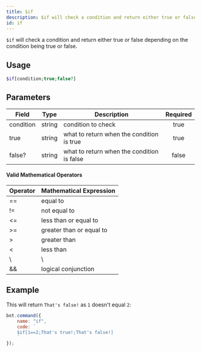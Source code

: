 ```yaml
---
title: $if
description: $if will check a condition and return either true or false depending on the condition being true or false.
id: if
---
```


`$if` will check a condition and return either true or false depending on the condition being true or false.

## Usage

```php
$if[condition;true;false?]
```

## Parameters

| Field     | Type   | Description                                | Required |
|-----------|--------|--------------------------------------------|:--------:|
| condition | string | condition to check                         |   true   |
| true      | string | what to return when the condition is true  |   true   |
| false?    | string | what to return when the condition is false |  false   |

#### Valid Mathematical Operators

| Operator | Mathematical Expression  |
|----------|--------------------------|
| ==       | equal to                 |
| !=       | not equal to             |
| <=       | less than or equal to    |
| \>=      | greater than or equal to |
| \>       | greater than             |
| <        | less than                |
| \        | \                        |     | logical OR               |
| &&       | logical conjunction      |

## Example

This will return `That's false!` as `1` doesn't equal `2`:

```javascript
bot.command({
    name: "if",
    code: `
    $if[1==2;That's true!;That's false!]
    `
});
```